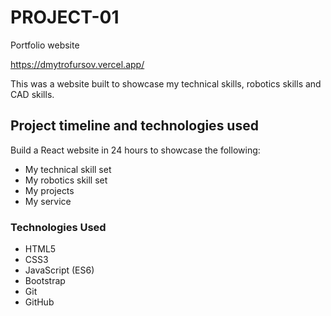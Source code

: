 # PROJECT-01
Portfolio website

https://dmytrofursov.vercel.app/

This was a website built to showcase my technical skills, robotics skills and CAD skills.

## Project timeline and technologies used

Build a React website in 24 hours to showcase the following:
* My technical skill set
* My robotics skill set
* My projects
* My service

### Technologies Used

* HTML5
* CSS3
* JavaScript (ES6)
* Bootstrap
* Git
* GitHub

